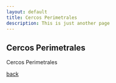 ```yaml
---
layout: default
title: Cercos Perimetrales
description: This is just another page
---
```


## Cercos Perimetrales

Cercos Perimetrales

[back](./)
